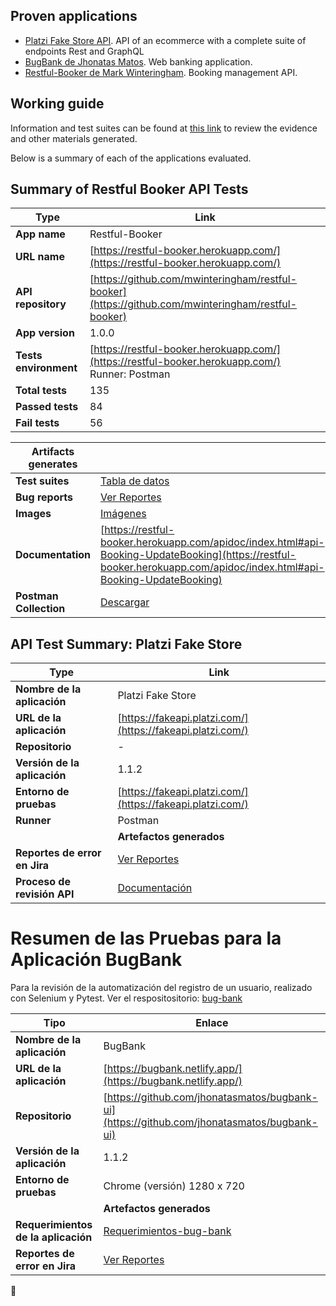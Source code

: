 ## Proven applications

* [Platzi Fake Store API](https://fakeapi.platzi.com/). API of an ecommerce with a complete suite of endpoints Rest and GraphQL
* [BugBank de Jhonatas Matos](https://github.com/jhonatasmatos/bugbank-ui). Web banking application.
* [Restful-Booker de Mark Winteringham](https://restful-booker.herokuapp.com/). Booking management API.

## Working guide
Information and test suites can be found at [this link](https://drive.google.com/drive/folders/1d1MvQSMRiKdNxmBo77W7ZIcrlyKatNZC?usp=sharing) to review the evidence and other materials generated.

Below is a summary of each of the applications evaluated.

## Summary of Restful Booker API Tests

| Type                           | Link                                                                                                                                           |
|--------------------------------|------------------------------------------------------------------------------------------------------------------------------------------------|
| **App name**                   | Restful-Booker                                                                                                                                 |
| **URL name**                   | [https://restful-booker.herokuapp.com/](https://restful-booker.herokuapp.com/)                                                                 |
| **API repository**             | [https://github.com/mwinteringham/restful-booker](https://github.com/mwinteringham/restful-booker)                                             |
| **App version**                | 1.0.0                                                                                                                                          |
| **Tests environment**          | [https://restful-booker.herokuapp.com/](https://restful-booker.herokuapp.com/) <br> Runner: Postman                                            |
| **Total tests**                | 135                                                                                                                                            |
| **Passed tests**               | 84                                                                                                                                             |
| **Fail tests**                 | 56                                                                                                                                             |
  
  
| **Artifacts generates**        |                                                                                                                                                |
|--------------------------------|------------------------------------------------------------------------------------------------------------------------------------------------|
| **Test suites**                | [Tabla de datos](https://docs.google.com/spreadsheets/d/1bhzcaj9fG-NCW-GmsknI4bBrXJJxXGJ0M0cLtS9jrGI/edit?usp=sharing)                         | 
| **Bug reports**                | [Ver Reportes](https://qaengineer.atlassian.net/issues/?jql=project+%3D+%22QAC%22+ORDER+BY+created+DESC&atlOrigin=eyJpIjoiNTRiZWI1N2U2NGJmNGJkNmFmNzYzNzE3Nzg5MmQ4MWUiLCJwIjoiaiJ9) |
| **Images**                     | [Imágenes](https://drive.google.com/drive/folders/1XrytLocfDscafHW5U7_w7kLLK6MUsV1H?usp=drive_link)                                                                                                           
| **Documentation**              | [https://restful-booker.herokuapp.com/apidoc/index.html#api-Booking-UpdateBooking](https://restful-booker.herokuapp.com/apidoc/index.html#api-Booking-UpdateBooking) |
| **Postman Collection**         | [Descargar](https://drive.google.com/file/d/1OMZl1M7f7KFkpo1vC8jFSlPcNsBaccJj/view?usp=sharing)                                                 |


## API Test Summary: Platzi Fake Store

| Type                             | Link                                                                                                                                           |
|----------------------------------|------------------------------------------------------------------------------------------------------------------------------------------------|
| **Nombre de la aplicación**      | Platzi Fake Store                                                                                                                              |
| **URL de la aplicación**         | [https://fakeapi.platzi.com/](https://fakeapi.platzi.com/)                                                                                     |
| **Repositorio**                  | -                                                                                                                                              |
| **Versión de la aplicación**     | 1.1.2                                                                                                                                          |
| **Entorno de pruebas**           | [https://fakeapi.platzi.com/](https://fakeapi.platzi.com/)|
| **Runner** | Postman | 
| | **Artefactos generados**         |                                                                                                                                                |
| **Reportes de error en Jira**    | [Ver Reportes](https://qaengineer.atlassian.net/issues/?jql=project+%3D+%22QAC%22+ORDER+BY+created+DESC&atlOrigin=eyJpIjoiNjk1ZWU0YjFkN2RlNGIyM2EyOTk2NWYwNGU2ZjRlNjEiLCJwIjoiaiJ9) |
|**Proceso de revisión API**| [Documentación](https://docs.google.com/document/d/12aW2aBBTUo98KmlLUaRZgrwJmze0QOX_TW8W4cJB7Jg/edit) |

# Resumen de las Pruebas para la Aplicación BugBank

Para la revisión de la automatización del registro de un usuario, realizado con Selenium y Pytest. Ver el respositositorio: [bug-bank](https://github.com/qaton/bug-bank)

| Tipo                             | Enlace                                                                                                                                         |
|----------------------------------|------------------------------------------------------------------------------------------------------------------------------------------------|
| **Nombre de la aplicación**      | BugBank                                                                                                                                        |
| **URL de la aplicación**         | [https://bugbank.netlify.app/](https://bugbank.netlify.app/)                                                                                   |
| **Repositorio**                  | [https://github.com/jhonatasmatos/bugbank-ui](https://github.com/jhonatasmatos/bugbank-ui)                                                     |
| **Versión de la aplicación**     | 1.1.2                                                                                                                                          |
| **Entorno de pruebas**           | Chrome (versión) 1280 x 720                                                                                                                    |
| | **Artefactos generados**         |                                                                                                                                                 |
| **Requerimientos de la aplicación** | [Requerimientos-bug-bank](https://docs.google.com/document/d/1HBblIAao1n_0TzyQMQifG4LY3sLbA5R42k8Eeyh9y50/edit?usp=sharing)                                                                                                                |
| **Reportes de error en Jira**    | [Ver Reportes](https://qaengineer.atlassian.net/issues/?jql=project+%3D+%22QAC%22+ORDER+BY+created+DESC&atlOrigin=eyJpIjoiNjk1ZWU0YjFkN2RlNGIyM2EyOTk2NWYwNGU2ZjRlNjEiLCJwIjoiaiJ9) |

🚀

